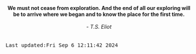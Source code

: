 
<div align="center"><b><span>We must not cease from exploration. And the end of all our exploring will be to arrive where we began and to know the place for the first time.</span></b><br><br><i> - T.S. Eliot</i></div>
<br><br><kbd>Last updated:Fri Sep  6 12:11:42 2024</kbd>